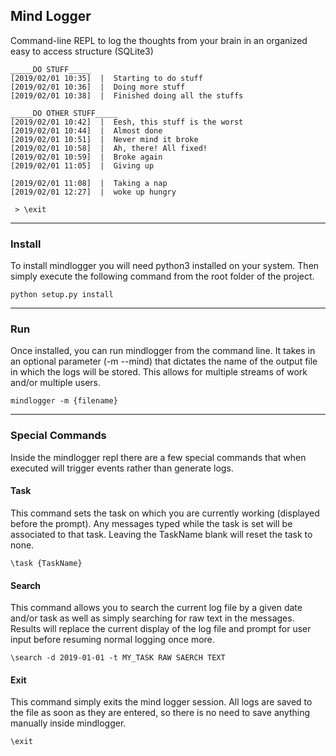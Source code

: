 Mind Logger
---
Command-line REPL to log the thoughts from your brain in an organized easy to access structure (SQLite3)

```
_____DO STUFF_____
[2019/02/01 10:35]  |  Starting to do stuff
[2019/02/01 10:36]  |  Doing more stuff
[2019/02/01 10:38]  |  Finished doing all the stuffs

_____DO OTHER STUFF_____
[2019/02/01 10:42]  |  Eesh, this stuff is the worst
[2019/02/01 10:44]  |  Almost done
[2019/02/01 10:51]  |  Never mind it broke
[2019/02/01 10:58]  |  Ah, there! All fixed!
[2019/02/01 10:59]  |  Broke again
[2019/02/01 11:05]  |  Giving up

[2019/02/01 11:08]  |  Taking a nap
[2019/02/01 12:27]  |  woke up hungry

 > \exit
```

---

### Install

To install mindlogger you will need python3 installed on your system. Then simply execute the following command from the root folder of the
project.

```
python setup.py install
```

---

### Run

Once installed, you can run mindlogger from the command line. It takes in an optional parameter (-m --mind) that dictates the name of the
output file in which the logs will be stored. This allows for multiple streams of work and/or multiple users.

```
mindlogger -m {filename}
```

---

### Special Commands

Inside the mindlogger repl there are a few special commands that when executed will trigger events rather than generate logs.

#### Task

This command sets the task on which you are currently working (displayed before the prompt). Any messages typed while 
the task is set will be associated to that task. Leaving the TaskName blank will reset the task to none.

```
\task {TaskName}
```

#### Search

This command allows you to search the current log file by a given date and/or task as well as simply searching for raw text in the messages.
Results will replace the current display of the log file and prompt for user input before resuming normal logging once more.

```
\search -d 2019-01-01 -t MY_TASK RAW SAERCH TEXT
```

#### Exit

This command simply exits the mind logger session. All logs are saved to the file as soon as they are entered, so there is no need
to save anything manually inside mindlogger.

```
\exit
```
